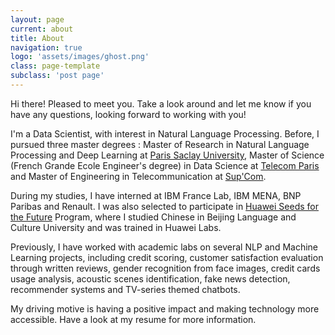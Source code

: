 ```yaml
---
layout: page
current: about
title: About
navigation: true
logo: 'assets/images/ghost.png'
class: page-template
subclass: 'post page'
---
```


Hi there! Pleased to meet you. Take a look around and let me know if you have any questions, looking forward to working with you!

I'm a Data Scientist, with interest in Natural Language Processing. Before, I pursued three master degrees : Master of Research in Natural Language Processing and Deep Learning at [Paris Saclay University](https://www.universite-paris-saclay.fr/en), Master of Science (French Grande Ecole Engineer's degree) in Data Science at [Telecom Paris](https://www.telecom-paris.fr/en/home) and Master of Engineering in Telecommunication at [Sup'Com](http://www.supcom.mincom.tn/Fr/accueil_46_3).

During my studies, I have interned at IBM France Lab, IBM MENA, BNP Paribas and Renault. I was also selected to participate in [Huawei Seeds for the Future](https://huawei.eu/what-we-do/seeds-future) Program, where I studied Chinese in Beijing Language and Culture University and was trained in Huawei Labs. 

Previously, I have worked with academic labs on several NLP and Machine Learning projects, including credit scoring, customer satisfaction evaluation through written reviews, gender recognition from face images, credit cards usage analysis, acoustic scenes identification, fake news detection, recommender systems and TV-series themed chatbots. 

My driving motive is having a positive impact and making technology more accessible. Have a look at my resume for more information.
